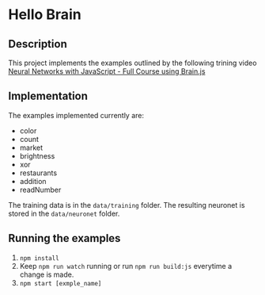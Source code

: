 # Hello Brain

## Description

This project implements the examples outlined by the following trining video [Neural Networks with JavaScript - Full Course using Brain.js](https://youtu.be/6E6XecoTRVo)

## Implementation

The examples implemented currently are:

* color
* count
* market
* brightness
* xor
* restaurants
* addition
* readNumber

The training data is in the `data/training` folder. The resulting neuronet is stored in the `data/neuronet` folder.

## Running the examples
1. `npm install`
2. Keep `npm run watch` running or run `npm run build:js` everytime a change is made.
2. `npm start [exmple_name]`

